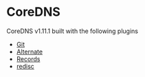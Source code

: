 # CoreDNS

CoreDNS v1.11.1 built with the following plugins

- [Git](https://github.com/miekg/coredns-git)
- [Alternate](https://github.com/coredns/alternate)
- [Records](https://github.com/coredns/records)
- [redisc](https://github.com/miekg/redis)
